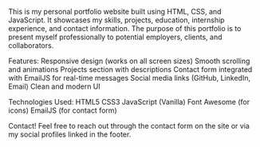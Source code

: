 This is my personal portfolio website built using HTML, CSS, and JavaScript. It showcases my skills, projects, education, internship experience, and contact information. The purpose of this portfolio is to present myself professionally to potential employers, clients, and collaborators.

Features: Responsive design (works on all screen sizes) Smooth scrolling and animations Projects section with descriptions Contact form integrated with EmailJS for real-time messages Social media links (GitHub, LinkedIn, Email) Clean and modern UI

Technologies Used: HTML5 CSS3 JavaScript (Vanilla) Font Awesome (for icons) EmailJS (for contact form)

Contact! Feel free to reach out through the contact form on the site or via my social profiles linked in the footer.
